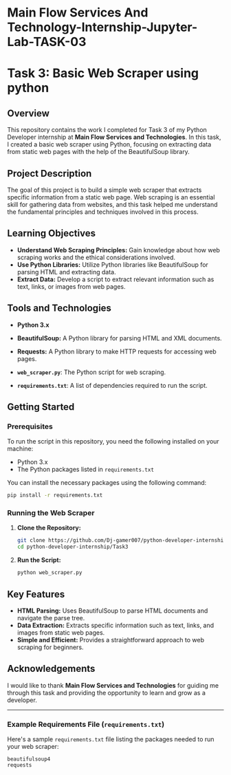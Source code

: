 # Main Flow Services And Technology-Internship-Jupyter-Lab-TASK-03

# Task 3: Basic Web Scraper using python

## Overview

This repository contains the work I completed for Task 3 of my Python Developer internship at **Main Flow Services and Technologies**. In this task, I created a basic web scraper using Python, focusing on extracting data from static web pages with the help of the BeautifulSoup library.

## Project Description

The goal of this project is to build a simple web scraper that extracts specific information from a static web page. Web scraping is an essential skill for gathering data from websites, and this task helped me understand the fundamental principles and techniques involved in this process.

## Learning Objectives

- **Understand Web Scraping Principles:** Gain knowledge about how web scraping works and the ethical considerations involved.
- **Use Python Libraries:** Utilize Python libraries like BeautifulSoup for parsing HTML and extracting data.
- **Extract Data:** Develop a script to extract relevant information such as text, links, or images from web pages.

## Tools and Technologies

- **Python 3.x**
- **BeautifulSoup:** A Python library for parsing HTML and XML documents.
- **Requests:** A Python library to make HTTP requests for accessing web pages.


- **`web_scraper.py`**: The Python script for web scraping.
- **`requirements.txt`**: A list of dependencies required to run the script.


## Getting Started

### Prerequisites

To run the script in this repository, you need the following installed on your machine:

- Python 3.x
- The Python packages listed in `requirements.txt`

You can install the necessary packages using the following command:

```bash
pip install -r requirements.txt
```

### Running the Web Scraper

1. **Clone the Repository:**

   ```bash
   git clone https://github.com/Dj-gamer007/python-developer-internship.git
   cd python-developer-internship/Task3
   ```

2. **Run the Script:**

   ```bash
   python web_scraper.py
   ```

## Key Features

- **HTML Parsing:** Uses BeautifulSoup to parse HTML documents and navigate the parse tree.
- **Data Extraction:** Extracts specific information such as text, links, and images from static web pages.
- **Simple and Efficient:** Provides a straightforward approach to web scraping for beginners.


## Acknowledgements

I would like to thank **Main Flow Services and Technologies** for guiding me through this task and providing the opportunity to learn and grow as a developer.

---


### Example Requirements File (`requirements.txt`)

Here's a sample `requirements.txt` file listing the packages needed to run your web scraper:

```
beautifulsoup4
requests
```
